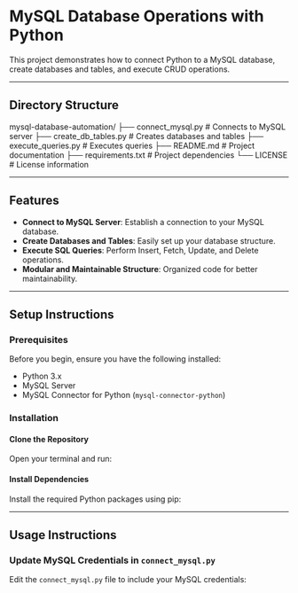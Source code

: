 # MySQL Database Operations with Python

This project demonstrates how to connect Python to a MySQL database, create databases and tables, and execute CRUD operations.

---

## Directory Structure

mysql-database-automation/
├── connect_mysql.py # Connects to MySQL server
├── create_db_tables.py # Creates databases and tables
├── execute_queries.py # Executes queries
├── README.md # Project documentation
├── requirements.txt # Project dependencies
└── LICENSE # License information


---

## Features

- **Connect to MySQL Server**: Establish a connection to your MySQL database.
- **Create Databases and Tables**: Easily set up your database structure.
- **Execute SQL Queries**: Perform Insert, Fetch, Update, and Delete operations.
- **Modular and Maintainable Structure**: Organized code for better maintainability.

---

## Setup Instructions

### Prerequisites

Before you begin, ensure you have the following installed:

- Python 3.x
- MySQL Server
- MySQL Connector for Python (`mysql-connector-python`)

### Installation

#### Clone the Repository

Open your terminal and run:


#### Install Dependencies

Install the required Python packages using pip:


---

## Usage Instructions

### Update MySQL Credentials in `connect_mysql.py`

Edit the `connect_mysql.py` file to include your MySQL credentials:

